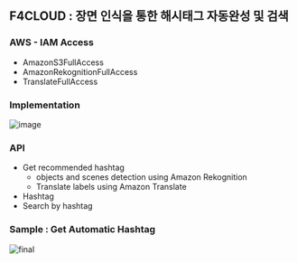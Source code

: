 ## F4CLOUD : 장면 인식을 통한 해시태그 자동완성 및 검색

### AWS - IAM Access
   -  AmazonS3FullAccess
   -  AmazonRekognitionFullAccess
   - TranslateFullAccess

### Implementation
![image](https://user-images.githubusercontent.com/68395698/120602061-9ab24180-c485-11eb-9227-49819ded0304.png)

### API
* Get recommended hashtag
   * objects and scenes detection using Amazon Rekognition 
   * Translate labels using Amazon Translate
* Hashtag
* Search by hashtag

### Sample : Get Automatic Hashtag
![final](https://user-images.githubusercontent.com/68395698/120950323-7f934a80-c781-11eb-814a-98df5f3398bd.gif)
